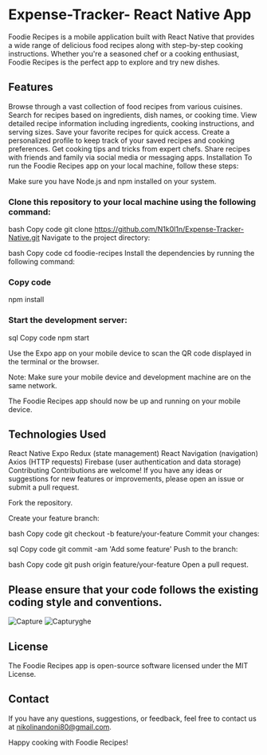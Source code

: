 # Expense-Tracker- React Native App

Foodie Recipes is a mobile application built with React Native that provides a wide range of delicious food recipes along with step-by-step cooking instructions. Whether you're a seasoned chef or a cooking enthusiast, Foodie Recipes is the perfect app to explore and try new dishes.

## Features
Browse through a vast collection of food recipes from various cuisines.
Search for recipes based on ingredients, dish names, or cooking time.
View detailed recipe information including ingredients, cooking instructions, and serving sizes.
Save your favorite recipes for quick access.
Create a personalized profile to keep track of your saved recipes and cooking preferences.
Get cooking tips and tricks from expert chefs.
Share recipes with friends and family via social media or messaging apps.
Installation
To run the Foodie Recipes app on your local machine, follow these steps:

Make sure you have Node.js and npm installed on your system.

### Clone this repository to your local machine using the following command:

bash
Copy code
git clone https://github.com/N1k0l1n/Expense-Tracker-Native.git
Navigate to the project directory:

bash
Copy code
cd foodie-recipes
Install the dependencies by running the following command:

### Copy code
npm install

### Start the development server:
sql
Copy code
npm start

Use the Expo app on your mobile device to scan the QR code displayed in the terminal or the browser.

Note: Make sure your mobile device and development machine are on the same network.

The Foodie Recipes app should now be up and running on your mobile device.

## Technologies Used
React Native
Expo
Redux (state management)
React Navigation (navigation)
Axios (HTTP requests)
Firebase (user authentication and data storage)
Contributing
Contributions are welcome! If you have any ideas or suggestions for new features or improvements, please open an issue or submit a pull request.

Fork the repository.

Create your feature branch:

bash
Copy code
git checkout -b feature/your-feature
Commit your changes:

sql
Copy code
git commit -am 'Add some feature'
Push to the branch:

bash
Copy code
git push origin feature/your-feature
Open a pull request.

## Please ensure that your code follows the existing coding style and conventions.
![Capture](https://github.com/N1k0l1n/Expense-Tracker-Native/assets/97979235/74faf849-de5e-4439-b4bf-1bd60e732d8b)
![Capturyghe](https://github.com/N1k0l1n/Expense-Tracker-Native/assets/97979235/3df4562d-3e7c-4e35-99b2-491023735bdc)

## License
The Foodie Recipes app is open-source software licensed under the MIT License.

## Contact
If you have any questions, suggestions, or feedback, feel free to contact us at nikolinandoni80@gmail.com.

Happy cooking with Foodie Recipes!
